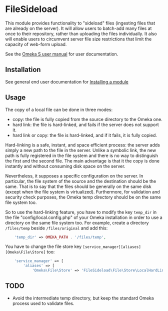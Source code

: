 # FileSideload

This module provides functionality to "sideload" files (ingesting files that are already on the server). It will allow users to batch-add many files at once to their repository, rather than uploading the files individually. It also will enable users to circumvent server file size restrictions that limit the capacity of web-form upload.

See the [Omeka S user manual](http://omeka.org/s/docs/user-manual/modules/filesideload/) for user documentation.

## Installation

See general end user documentation for [Installing a module](http://omeka.org/s/docs/user-manual/modules/#installing-modules)

## Usage

The copy of a local file can be done in three modes:
- copy: the file is fully copied from the source directory to the Omeka one.
- hard link: the file is hard-linked, and fails if the server does not support it.
- hard link or copy: the file is hard-linked, and if it fails, it is fully copied.

Hard-linking is a safe, instant, and space efficient process: the server adds
simply a new path to the file in the server. Unlike a symbolic link, the new
path is fully registered in the file system and there is no way to distinguish
the first and the second file. The main advantage is that it the copy is done
instantly and without consuming disk space on the server.

Nevertheless, it supposes a specific configuration on the server. In particular,
the file system of the source and the destination should be the same. That is to
say that the files should be generally on the same disk (except when the file
system is virtualized). Furthermore, for validation and security check purposes,
the Omeka temp directory should be on the same file system too.

So to use the hard-linking feature, you have to modify the key `temp_dir` in the
file "config/local.config.php" of your Omeka installation in order to use a
directory on the same file system too. For example, create a directory
`/files/temp` beside `/files/original` and add this:

```php
    'temp_dir' => OMEKA_PATH . '/files/temp',
```

You have to change the file store key `[service_manager][aliases][Omeka\File\Store]`
too:

```php
    'service_manager' => [
        'aliases' => [
            'Omeka\File\Store' => 'FileSideload\File\Store\LocalHardLink',
```

## TODO

- Avoid the intermediate temp directory, but keep the standard Omeka process
  used to validate files.
